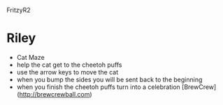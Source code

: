FritzyR2
# Riley
* Cat Maze
* help the cat get to the cheetoh puffs
* use the arrow keys to move the cat
* when you bump the sides you will be sent back to the beginning
* when you finish the cheetoh puffs turn into a celebration
[BrewCrew] (http://brewcrewball.com)

